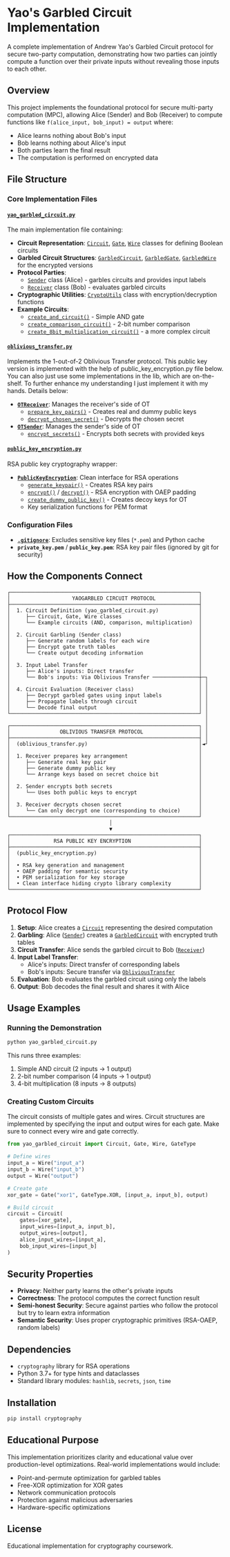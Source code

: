 # Yao's Garbled Circuit Implementation

A complete implementation of Andrew Yao's Garbled Circuit protocol for secure two-party computation, demonstrating how two parties can jointly compute a function over their private inputs without revealing those inputs to each other.

## Overview

This project implements the foundational protocol for secure multi-party computation (MPC), allowing Alice (Sender) and Bob (Receiver) to compute functions like `f(alice_input, bob_input) = output` where:
- Alice learns nothing about Bob's input
- Bob learns nothing about Alice's input  
- Both parties learn the final result
- The computation is performed on encrypted data

## File Structure

### Core Implementation Files

#### [`yao_garbled_circuit.py`](yao_garbled_circuit.py)
The main implementation file containing:

- **Circuit Representation**: [`Circuit`](yao_garbled_circuit.py), [`Gate`](yao_garbled_circuit.py), [`Wire`](yao_garbled_circuit.py) classes for defining Boolean circuits
- **Garbled Circuit Structures**: [`GarbledCircuit`](yao_garbled_circuit.py), [`GarbledGate`](yao_garbled_circuit.py), [`GarbledWire`](yao_garbled_circuit.py) for the encrypted versions
- **Protocol Parties**: 
  - [`Sender`](yao_garbled_circuit.py) class (Alice) - garbles circuits and provides input labels
  - [`Receiver`](yao_garbled_circuit.py) class (Bob) - evaluates garbled circuits
- **Cryptographic Utilities**: [`CryptoUtils`](yao_garbled_circuit.py) class with encryption/decryption functions
- **Example Circuits**: 
  - [`create_and_circuit()`](yao_garbled_circuit.py) - Simple AND gate
  - [`create_comparison_circuit()`](yao_garbled_circuit.py) - 2-bit number comparison
  - [`create_8bit_multiplication_circuit()`](yao_garbled_circuit.py) - a more complex circuit

#### [`oblivious_transfer.py`](oblivious_transfer.py)
Implements the 1-out-of-2 Oblivious Transfer protocol. This public key version is implemented with the help of public_key_encryption.py file below. You can also just use some implementations in the lib, which are on-the-shelf. To further enhance my understanding I just implement it with my hands. Details below:

- **[`OTReceiver`](oblivious_transfer.py)**: Manages the receiver's side of OT
  - [`prepare_key_pairs()`](oblivious_transfer.py) - Creates real and dummy public keys
  - [`decrypt_chosen_secret()`](oblivious_transfer.py) - Decrypts the chosen secret
- **[`OTSender`](oblivious_transfer.py)**: Manages the sender's side of OT
  - [`encrypt_secrets()`](oblivious_transfer.py) - Encrypts both secrets with provided keys

#### [`public_key_encryption.py`](public_key_encryption.py)
RSA public key cryptography wrapper:

- **[`PublicKeyEncryption`](public_key_encryption.py)**: Clean interface for RSA operations
  - [`generate_keypair()`](public_key_encryption.py) - Creates RSA key pairs
  - [`encrypt()`](public_key_encryption.py) / [`decrypt()`](public_key_encryption.py) - RSA encryption with OAEP padding
  - [`create_dummy_public_key()`](public_key_encryption.py) - Creates decoy keys for OT
  - Key serialization functions for PEM format

### Configuration Files

- **[`.gitignore`](.gitignore)**: Excludes sensitive key files (`*.pem`) and Python cache
- **`private_key.pem`** / **`public_key.pem`**: RSA key pair files (ignored by git for security)

## How the Components Connect

```
┌─────────────────────────────────────────────────────────────┐
│                    YAOGARBLED CIRCUIT PROTOCOL              │
├─────────────────────────────────────────────────────────────┤
│  1. Circuit Definition (yao_garbled_circuit.py)             │
│     ├── Circuit, Gate, Wire classes                         │
│     └── Example circuits (AND, comparison, multiplication)  │
│                                                             │
│  2. Circuit Garbling (Sender class)                         │
│     ├── Generate random labels for each wire                │
│     ├── Encrypt gate truth tables                           │
│     └── Create output decoding information                  │
│                                                             │
│  3. Input Label Transfer                                    │
│     ├── Alice's inputs: Direct transfer                     │
│     └── Bob's inputs: Via Oblivious Transfer ───────────────┼─┐
│                                                             │ │
│  4. Circuit Evaluation (Receiver class)                     │ │
│     ├── Decrypt garbled gates using input labels            │ │
│     ├── Propagate labels through circuit                    │ │
│     └── Decode final output                                 │ │
└─────────────────────────────────────────────────────────────┘ │
                                                                │
┌─────────────────────────────────────────────────────────────┐ │
│                OBLIVIOUS TRANSFER PROTOCOL                  │ │
├─────────────────────────────────────────────────────────────┤ │
│  (oblivious_transfer.py)                                    │◄┘
│                                                             │
│  1. Receiver prepares key arrangement                       │
│     ├── Generate real key pair                              │
│     ├── Generate dummy public key                           │
│     └── Arrange keys based on secret choice bit             │
│                                                             │
│  2. Sender encrypts both secrets                            │
│     └── Uses both public keys to encrypt                    │
│                                                             │
│  3. Receiver decrypts chosen secret                         │
│     └── Can only decrypt one (corresponding to choice)      │
└─────────────────────────────────────────────────────────────┘
                                 │
                                 ▼
┌─────────────────────────────────────────────────────────────┐
│              RSA PUBLIC KEY ENCRYPTION                      │
├─────────────────────────────────────────────────────────────┤
│  (public_key_encryption.py)                                 │
│                                                             │
│  • RSA key generation and management                        │
│  • OAEP padding for semantic security                       │
│  • PEM serialization for key storage                        │
│  • Clean interface hiding crypto library complexity         │
└─────────────────────────────────────────────────────────────┘
```

## Protocol Flow

1. **Setup**: Alice creates a [`Circuit`](yao_garbled_circuit.py) representing the desired computation
2. **Garbling**: Alice ([`Sender`](yao_garbled_circuit.py)) creates a [`GarbledCircuit`](yao_garbled_circuit.py) with encrypted truth tables
3. **Circuit Transfer**: Alice sends the garbled circuit to Bob ([`Receiver`](yao_garbled_circuit.py))
4. **Input Label Transfer**:
   - Alice's inputs: Direct transfer of corresponding labels
   - Bob's inputs: Secure transfer via [`ObliviousTransfer`](oblivious_transfer.py)
5. **Evaluation**: Bob evaluates the garbled circuit using only the labels
6. **Output**: Bob decodes the final result and shares it with Alice

## Usage Examples

### Running the Demonstration

```python
python yao_garbled_circuit.py
```

This runs three examples:
1. Simple AND circuit (2 inputs → 1 output)
2. 2-bit number comparison (4 inputs → 1 output)  
3. 4-bit multiplication (8 inputs → 8 outputs)

### Creating Custom Circuits

The circuit consists of multiple gates and wires. Circuit structures are implemented by specifying the input and output wires for each gate. Make sure to connect every wire and gate correctly.
```python
from yao_garbled_circuit import Circuit, Gate, Wire, GateType

# Define wires
input_a = Wire("input_a")
input_b = Wire("input_b") 
output = Wire("output")

# Create gate
xor_gate = Gate("xor1", GateType.XOR, [input_a, input_b], output)

# Build circuit
circuit = Circuit(
    gates=[xor_gate],
    input_wires=[input_a, input_b],
    output_wires=[output],
    alice_input_wires=[input_a],
    bob_input_wires=[input_b]
)
```

## Security Properties

- **Privacy**: Neither party learns the other's private inputs
- **Correctness**: The protocol computes the correct function result
- **Semi-honest Security**: Secure against parties who follow the protocol but try to learn extra information
- **Semantic Security**: Uses proper cryptographic primitives (RSA-OAEP, random labels)

## Dependencies

- `cryptography` library for RSA operations
- Python 3.7+ for type hints and dataclasses
- Standard library modules: `hashlib`, `secrets`, `json`, `time`

## Installation

```bash
pip install cryptography
```

## Educational Purpose

This implementation prioritizes clarity and educational value over production-level optimizations. Real-world implementations would include:
- Point-and-permute optimization for garbled tables
- Free-XOR optimization for XOR gates
- Network communication protocols
- Protection against malicious adversaries
- Hardware-specific optimizations

## License

Educational implementation for cryptography coursework.